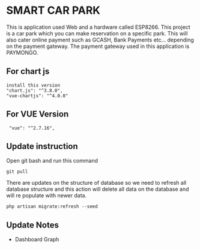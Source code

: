 # SMART CAR PARK
This is application used Web and a hardware called ESP8266. This project is a car park
which you can make reservation on a specific park. This will also cater online payment such as
GCASH, Bank Payments etc... depending on the payment gateway. The payment gateway used in this application is PAYMONGO.


## For chart js
    install this version
    "chart.js": "^3.8.0",
    "vue-chartjs": "^4.0.0"

## For VUE Version
     "vue": "^2.7.16",


## Update instruction
Open git bash and run this command

    git pull


There are updates on the structure of database so we need to refresh all database structure
and this action will delete all data on the database and will re populate with newer data.

    php artisan migrate:refresh --seed


## Update Notes
- Dashboard Graph